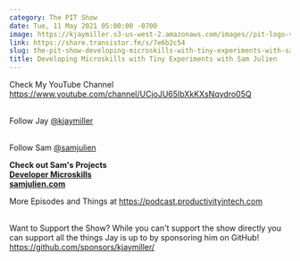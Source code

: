 ```yaml
---
category: The PIT Show
date: Tue, 11 May 2021 05:00:00 -0700
image: https://kjaymiller.s3-us-west-2.amazonaws.com/images//pit-logo-v5.jpg
link: https://share.transistor.fm/s/7e6b2c54
slug: the-pit-show-developing-microskills-with-tiny-experiments-with-sam-julien
title: Developing Microskills with Tiny Experiments with Sam Julien
---
```


<p>Check My YouTube Channel <a href="https://www.youtube.com/channel/UCjoJU65IbXkKXsNqydro05Q">https://www.youtube.com/channel/UCjoJU65IbXkKXsNqydro05Q</a></p><p><br />Follow Jay <a href="https://twitter.com/kjaymiller">@kjaymiller</a></p><p><br />Follow Sam <a href="https://twitter.com/samjulien">@samjulien</a></p><p><strong>Check out Sam's Projects<br /></strong><a href="http://developermicroskills.com"><strong>Developer Microskills</strong></a><strong><br /></strong><a href="https://t.co/dINHntgRsh?amp=1"><strong>samjulien.com</strong></a></p><p>More Episodes and Things at <a href="https://podcast.productivityintech.com">https://podcast.productivityintech.com</a></p><p><br />Want to Support the Show? While you can't support the show directly you can support all the things Jay is up to by sponsoring him on GitHub! <a href="https://github.com/sponsors/kjaymiller/">https://github.com/sponsors/kjaymiller/</a></p>